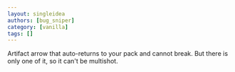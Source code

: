 ```yaml
---
layout: singleidea
authors: [bug_sniper]
category: [vanilla]
tags: []
---
```

Artifact arrow that auto-returns to your pack and cannot break. But there is only one of it, so it can't be multishot.
